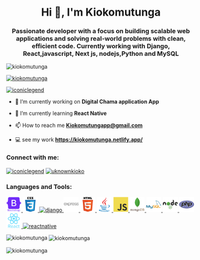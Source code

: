 <h1 align="center">Hi 👋, I'm Kiokomutunga</h1>
<h3 align="center">Passionate developer with a focus on building scalable web applications and solving real-world problems with clean, efficient code. Currently working with Django, React,javascript, Next js, nodejs,Python and MySQL</h3>

<p align="left"> <img src="https://komarev.com/ghpvc/?username=kiokomutunga&label=Profile%20views&color=0e75b6&style=flat" alt="kiokomutunga" /> </p>

<p align="left"> <a href="https://github.com/ryo-ma/github-profile-trophy"><img src="https://github-profile-trophy.vercel.app/?username=kiokomutunga" alt="kiokomutunga" /></a> </p>

<p align="left"> <a href="https://twitter.com/L48650Legend" target="blank"><img src="https://img.shields.io/twitter/follow/L48650Legend?logo=twitter&style=for-the-badge" alt="iconiclegend" /></a> </p>

- 🔭 I’m currently working on **Digital Chama application App**

- 🌱 I’m currently learning **React Native**

- 📫 How to reach me **Kiokomutungapp@gmail.com**
-  💻 see my work **https://kiokomutunga.netlify.app/**

<h3 align="left">Connect with me:</h3>
<p align="left">
<a href="https://twitter.com/L48650Legend" target="blank"><img align="center" src="https://raw.githubusercontent.com/rahuldkjain/github-profile-readme-generator/master/src/images/icons/Social/twitter.svg" alt="iconiclegend" height="30" width="40" /></a>
<a href="https://www.instagram.com/underrated.kioko?igsh=c3lpZnc0enN1bmw1&utm_source=qr" target="blank"><img align="center" src="https://raw.githubusercontent.com/rahuldkjain/github-profile-readme-generator/master/src/images/icons/Social/instagram.svg" alt="uknownkioko" height="30" width="40" /></a>
</p>

<h3 align="left">Languages and Tools:</h3>
<p align="left"> <a href="https://getbootstrap.com" target="_blank" rel="noreferrer"> <img src="https://raw.githubusercontent.com/devicons/devicon/master/icons/bootstrap/bootstrap-plain-wordmark.svg" alt="bootstrap" width="40" height="40"/> </a> <a href="https://www.w3schools.com/css/" target="_blank" rel="noreferrer"> <img src="https://raw.githubusercontent.com/devicons/devicon/master/icons/css3/css3-original-wordmark.svg" alt="css3" width="40" height="40"/> </a> <a href="https://www.djangoproject.com/" target="_blank" rel="noreferrer"> <img src="https://cdn.worldvectorlogo.com/logos/django.svg" alt="django" width="40" height="40"/> </a> <a href="https://expressjs.com" target="_blank" rel="noreferrer"> <img src="https://raw.githubusercontent.com/devicons/devicon/master/icons/express/express-original-wordmark.svg" alt="express" width="40" height="40"/> </a> <a href="https://www.w3.org/html/" target="_blank" rel="noreferrer"> <img src="https://raw.githubusercontent.com/devicons/devicon/master/icons/html5/html5-original-wordmark.svg" alt="html5" width="40" height="40"/> </a> <a href="https://www.java.com" target="_blank" rel="noreferrer"> <img src="https://raw.githubusercontent.com/devicons/devicon/master/icons/java/java-original.svg" alt="java" width="40" height="40"/> </a> <a href="https://developer.mozilla.org/en-US/docs/Web/JavaScript" target="_blank" rel="noreferrer"> <img src="https://raw.githubusercontent.com/devicons/devicon/master/icons/javascript/javascript-original.svg" alt="javascript" width="40" height="40"/> </a> <a href="https://www.mongodb.com/" target="_blank" rel="noreferrer"> <img src="https://raw.githubusercontent.com/devicons/devicon/master/icons/mongodb/mongodb-original-wordmark.svg" alt="mongodb" width="40" height="40"/> </a> <a href="https://www.mysql.com/" target="_blank" rel="noreferrer"> <img src="https://raw.githubusercontent.com/devicons/devicon/master/icons/mysql/mysql-original-wordmark.svg" alt="mysql" width="40" height="40"/> </a> <a href="https://nodejs.org" target="_blank" rel="noreferrer"> <img src="https://raw.githubusercontent.com/devicons/devicon/master/icons/nodejs/nodejs-original-wordmark.svg" alt="nodejs" width="40" height="40"/> </a> <a href="https://www.php.net" target="_blank" rel="noreferrer"> <img src="https://raw.githubusercontent.com/devicons/devicon/master/icons/php/php-original.svg" alt="php" width="40" height="40"/> </a> <a href="https://reactjs.org/" target="_blank" rel="noreferrer"> <img src="https://raw.githubusercontent.com/devicons/devicon/master/icons/react/react-original-wordmark.svg" alt="react" width="40" height="40"/> </a> <a href="https://reactnative.dev/" target="_blank" rel="noreferrer"> <img src="https://reactnative.dev/img/header_logo.svg" alt="reactnative" width="40" height="40"/> </a> </p>

<p><img align="left" src="https://github-readme-stats.vercel.app/api/top-langs?username=kiokomutunga&show_icons=true&locale=en&layout=compact" alt="kiokomutunga" /></p>

<p>&nbsp;<img align="center" src="https://github-readme-stats.vercel.app/api?username=kiokomutunga&show_icons=true&locale=en" alt="kiokomutunga" /></p>

<p><img align="center" src="https://github-readme-streak-stats.herokuapp.com/?user=kiokomutunga&" alt="kiokomutunga" /></p>



<!---
kiokomutunga/kiokomutunga is a ✨ special ✨ repository because its `README.md` (this file) appears on your GitHub profile.
You can click the Preview link to take a look at your changes.
--->

